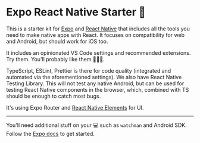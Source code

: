 # Expo React Native Starter 🎉

This is a starter kit for [Expo](https://expo.io/) and [React Native](https://facebook.github.io/react-native/) that includes all the tools you need to make native apps with React. It focuses on compatibility for web and Android, but should work for iOS too.

It includes an opinionated VS Code settings and recommended extensions. Try them. You'll probably like them 👨🏾‍💻.

TypeScript, ESLint, Prettier is there for code quality (integrated and automated via the aforementioned settings). We also have React Native Testing Library. This will not test any native Android, but can be used for testing React Native components in the browser, which, combined with TS should be enough to catch most bugs.

It's using Expo Router and [React Native Elements](https://reactnativeelements.com/) for UI.

---

You'll need additional stuff on your 💻 such as `watchman` and Android SDK. Follow the [Expo docs](https://docs.expo.io/get-started/installation/) to get started.
